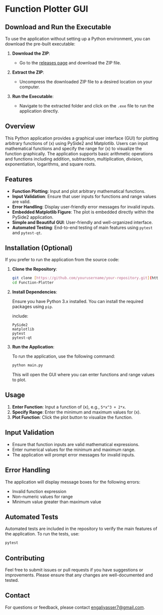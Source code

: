 # Function Plotter GUI

## Download and Run the Executable

To use the application without setting up a Python environment, you can download the pre-built executable:

1. **Download the ZIP**:
   - Go to the [releases page](release) and download the ZIP file.

2. **Extract the ZIP**:
   - Uncompress the downloaded ZIP file to a desired location on your computer.

3. **Run the Executable**:
   - Navigate to the extracted folder and click on the `.exe` file to run the application directly.

## Overview

This Python application provides a graphical user interface (GUI) for plotting arbitrary functions of \(x\) using PySide2 and Matplotlib. Users can input mathematical functions and specify the range for \(x\) to visualize the function graphically. The application supports basic arithmetic operations and functions including addition, subtraction, multiplication, division, exponentiation, logarithms, and square roots.

## Features

- **Function Plotting**: Input and plot arbitrary mathematical functions.
- **Input Validation**: Ensure that user inputs for functions and range values are valid.
- **Error Handling**: Display user-friendly error messages for invalid inputs.
- **Embedded Matplotlib Figure**: The plot is embedded directly within the PySide2 application.
- **Simple and Beautiful GUI**: User-friendly and well-organized interface.
- **Automated Testing**: End-to-end testing of main features using `pytest` and `pytest-qt`.

## Installation (Optional)

If you prefer to run the application from the source code:

1. **Clone the Repository**:

   ```bash
   git clone [https://github.com/yourusername/your-repository.git](https://github.com/ENGaliyasser/Function-Plotter.git)
   cd Function-Plotter
   ```

2. **Install Dependencies**:

   Ensure you have Python 3.x installed. You can install the required packages using `pip`. 

   include:

   ```
   PySide2
   matplotlib
   pytest
   pytest-qt
   ```

3. **Run the Application**:

   To run the application, use the following command:

   ```bash
   python main.py
   ```

   This will open the GUI where you can enter functions and range values to plot.

## Usage

1. **Enter Function**: Input a function of \(x\), e.g., `5*x^3 + 2*x`.
2. **Specify Range**: Enter the minimum and maximum values for \(x\).
3. **Plot Function**: Click the plot button to visualize the function.

## Input Validation

- Ensure that function inputs are valid mathematical expressions.
- Enter numerical values for the minimum and maximum range.
- The application will prompt error messages for invalid inputs.

## Error Handling

The application will display message boxes for the following errors:
- Invalid function expression
- Non-numeric values for range
- Minimum value greater than maximum value

## Automated Tests

Automated tests are included in the repository to verify the main features of the application. To run the tests, use:

```bash
pytest
```

## Contributing

Feel free to submit issues or pull requests if you have suggestions or improvements. Please ensure that any changes are well-documented and tested.


## Contact

For questions or feedback, please contact [engaliyasser7@gmail.com](mailto:engaliyasser7@gmail.com).
